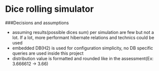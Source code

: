 # Dice rolling simulator

###Decisions and assumptions
- assuming results(possible dices sum) per simulation are few but not a lot. If a lot, more performant hibernate relations and technics could be used
- embedded DB(H2) is used for configuration simplicity, no DB specific queries are used inside this project
- distribution value is formatted and rounded like in the assessment(Ex: 3.666612 -> 3.66)